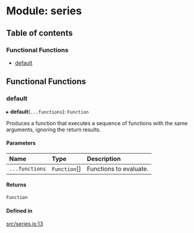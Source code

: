 # Module: series

## Table of contents

### Functional Functions

- [default](series.md#default)

## Functional Functions

### default

▸ **default**(`...functions`): `Function`

Produces a function that executes a sequence of functions with the
same arguments, ignoring the return results.

#### Parameters

| Name | Type | Description |
| :------ | :------ | :------ |
| `...functions` | `Function`[] | Functions to evaluate. |

#### Returns

`Function`

#### Defined in

[src/series.js:13](https://github.com/Twipped/js-utils/blob/f2eceb5/src/series.js#L13)
